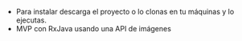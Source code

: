 
* Para instalar descarga el proyecto o lo clonas en tu máquinas y lo ejecutas.
* MVP con RxJava usando una API de imágenes